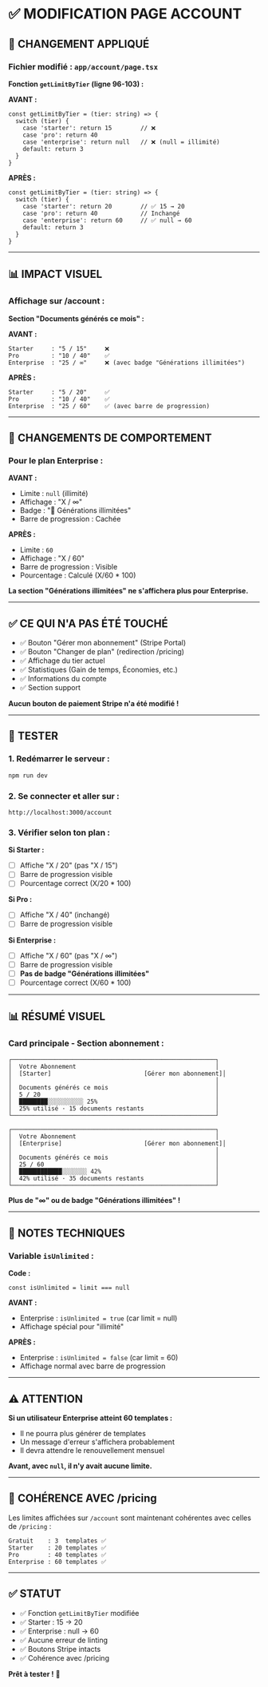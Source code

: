 # ✅ MODIFICATION PAGE ACCOUNT

## 🎯 CHANGEMENT APPLIQUÉ

### Fichier modifié : `app/account/page.tsx`

**Fonction `getLimitByTier` (ligne 96-103) :**

**AVANT :**
```tsx
const getLimitByTier = (tier: string) => {
  switch (tier) {
    case 'starter': return 15        // ❌
    case 'pro': return 40
    case 'enterprise': return null   // ❌ (null = illimité)
    default: return 3
  }
}
```

**APRÈS :**
```tsx
const getLimitByTier = (tier: string) => {
  switch (tier) {
    case 'starter': return 20        // ✅ 15 → 20
    case 'pro': return 40            // Inchangé
    case 'enterprise': return 60     // ✅ null → 60
    default: return 3
  }
}
```

---

## 📊 IMPACT VISUEL

### Affichage sur /account :

**Section "Documents générés ce mois" :**

**AVANT :**
```
Starter     : "5 / 15"     ❌
Pro         : "10 / 40"    ✅
Enterprise  : "25 / ∞"     ❌ (avec badge "Générations illimitées")
```

**APRÈS :**
```
Starter     : "5 / 20"     ✅
Pro         : "10 / 40"    ✅
Enterprise  : "25 / 60"    ✅ (avec barre de progression)
```

---

## 🔄 CHANGEMENTS DE COMPORTEMENT

### Pour le plan Enterprise :

**AVANT :**
- Limite : `null` (illimité)
- Affichage : "X / ∞"
- Badge : "🎉 Générations illimitées"
- Barre de progression : Cachée

**APRÈS :**
- Limite : `60`
- Affichage : "X / 60"
- Barre de progression : Visible
- Pourcentage : Calculé (X/60 * 100)

**La section "Générations illimitées" ne s'affichera plus pour Enterprise.**

---

## ✅ CE QUI N'A PAS ÉTÉ TOUCHÉ

- ✅ Bouton "Gérer mon abonnement" (Stripe Portal)
- ✅ Bouton "Changer de plan" (redirection /pricing)
- ✅ Affichage du tier actuel
- ✅ Statistiques (Gain de temps, Économies, etc.)
- ✅ Informations du compte
- ✅ Section support

**Aucun bouton de paiement Stripe n'a été modifié !**

---

## 🧪 TESTER

### 1. Redémarrer le serveur :
```powershell
npm run dev
```

### 2. Se connecter et aller sur :
```
http://localhost:3000/account
```

### 3. Vérifier selon ton plan :

**Si Starter :**
- [ ] Affiche "X / 20" (pas "X / 15")
- [ ] Barre de progression visible
- [ ] Pourcentage correct (X/20 * 100)

**Si Pro :**
- [ ] Affiche "X / 40" (inchangé)
- [ ] Barre de progression visible

**Si Enterprise :**
- [ ] Affiche "X / 60" (pas "X / ∞")
- [ ] Barre de progression visible
- [ ] **Pas de badge "Générations illimitées"**
- [ ] Pourcentage correct (X/60 * 100)

---

## 📊 RÉSUMÉ VISUEL

### Card principale - Section abonnement :

```
┌─────────────────────────────────────────────────────────┐
│  Votre Abonnement                                       │
│  [Starter]                          [Gérer mon abonnement]│
│                                                         │
│  Documents générés ce mois                              │
│  5 / 20                                                 │
│  ████████░░░░░░░░░░ 25%                                 │
│  25% utilisé · 15 documents restants                    │
└─────────────────────────────────────────────────────────┘

┌─────────────────────────────────────────────────────────┐
│  Votre Abonnement                                       │
│  [Enterprise]                       [Gérer mon abonnement]│
│                                                         │
│  Documents générés ce mois                              │
│  25 / 60                                                │
│  ████████████░░░░░░░ 42%                                │
│  42% utilisé · 35 documents restants                    │
└─────────────────────────────────────────────────────────┘
```

**Plus de "∞" ou de badge "Générations illimitées" !**

---

## 📝 NOTES TECHNIQUES

### Variable `isUnlimited` :

**Code :**
```tsx
const isUnlimited = limit === null
```

**AVANT :**
- Enterprise : `isUnlimited = true` (car limit = null)
- Affichage spécial pour "illimité"

**APRÈS :**
- Enterprise : `isUnlimited = false` (car limit = 60)
- Affichage normal avec barre de progression

---

## ⚠️ ATTENTION

**Si un utilisateur Enterprise atteint 60 templates :**
- Il ne pourra plus générer de templates
- Un message d'erreur s'affichera probablement
- Il devra attendre le renouvellement mensuel

**Avant, avec `null`, il n'y avait aucune limite.**

---

## 🎯 COHÉRENCE AVEC /pricing

Les limites affichées sur `/account` sont maintenant cohérentes avec celles de `/pricing` :

```
Gratuit    : 3  templates ✅
Starter    : 20 templates ✅
Pro        : 40 templates ✅
Enterprise : 60 templates ✅
```

---

## ✅ STATUT

- ✅ Fonction `getLimitByTier` modifiée
- ✅ Starter : 15 → 20
- ✅ Enterprise : null → 60
- ✅ Aucune erreur de linting
- ✅ Boutons Stripe intacts
- ✅ Cohérence avec /pricing

**Prêt à tester !** 🚀

